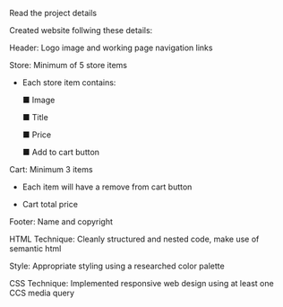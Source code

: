 Read the project details

Created website follwing these details: 

Header: Logo image and working page navigation links

Store: Minimum of 5 store items 

- Each store item contains:

  ■ Image

  ■ Title

  ■ Price

  ■ Add to cart button

Cart: Minimum 3 items

- Each item will have a remove from cart button

- Cart total price

Footer: Name and copyright

HTML Technique: Cleanly structured and nested code, make use of semantic html

Style: Appropriate styling using a researched color palette

CSS Technique: Implemented responsive web design using at least one CCS media query
